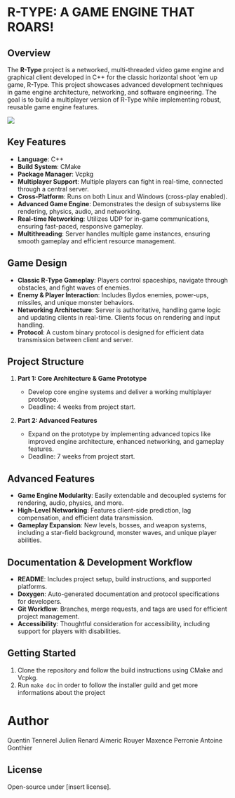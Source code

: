 # R-TYPE: A GAME ENGINE THAT ROARS!

## Overview
The **R-Type** project is a networked, multi-threaded video game engine and graphical client developed in C++ for the classic horizontal shoot 'em up game, R-Type. This project showcases advanced development techniques in game engine architecture, networking, and software engineering. The goal is to build a multiplayer version of R-Type while implementing robust, reusable game engine features.


<img src="https://i.ytimg.com/vi/0psrSHNu6wM/hq720.jpg?sqp=-oaymwE7CK4FEIIDSFryq4qpAy0IARUAAAAAGAElAADIQj0AgKJD8AEB-AH-CYAC0AWKAgwIABABGFMgXShlMA8=&rs=AOn4CLDwXkF0Zr6bRlc6WDdeW-eS3DM0gA">

## Key Features
- **Language**: C++
- **Build System**: CMake
- **Package Manager**: Vcpkg
- **Multiplayer Support**: Multiple players can fight in real-time, connected through a central server.
- **Cross-Platform**: Runs on both Linux and Windows (cross-play enabled).
- **Advanced Game Engine**: Demonstrates the design of subsystems like rendering, physics, audio, and networking.
- **Real-time Networking**: Utilizes UDP for in-game communications, ensuring fast-paced, responsive gameplay.
- **Multithreading**: Server handles multiple game instances, ensuring smooth gameplay and efficient resource management.

## Game Design
- **Classic R-Type Gameplay**: Players control spaceships, navigate through obstacles, and fight waves of enemies.
- **Enemy & Player Interaction**: Includes Bydos enemies, power-ups, missiles, and unique monster behaviors.
- **Networking Architecture**: Server is authoritative, handling game logic and updating clients in real-time. Clients focus on rendering and input handling.
- **Protocol**: A custom binary protocol is designed for efficient data transmission between client and server.

## Project Structure
1. **Part 1: Core Architecture & Game Prototype**
   - Develop core engine systems and deliver a working multiplayer prototype.
   - Deadline: 4 weeks from project start.

2. **Part 2: Advanced Features**
   - Expand on the prototype by implementing advanced topics like improved engine architecture, enhanced networking, and gameplay features.
   - Deadline: 7 weeks from project start.

## Advanced Features
- **Game Engine Modularity**: Easily extendable and decoupled systems for rendering, audio, physics, and more.
- **High-Level Networking**: Features client-side prediction, lag compensation, and efficient data transmission.
- **Gameplay Expansion**: New levels, bosses, and weapon systems, including a star-field background, monster waves, and unique player abilities.

## Documentation & Development Workflow
- **README**: Includes project setup, build instructions, and supported platforms.
- **Doxygen**: Auto-generated documentation and protocol specifications for developers.
- **Git Workflow**: Branches, merge requests, and tags are used for efficient project management.
- **Accessibility**: Thoughtful consideration for accessibility, including support for players with disabilities.

## Getting Started
1. Clone the repository and follow the build instructions using CMake and Vcpkg.
2. Run `make doc` in order to follow the installer guild and get more informations about the project

# Author
Quentin Tennerel
Julien Renard
Aimeric Rouyer
Maxence Perronie
Antoine Gonthier

## License
Open-source under [insert license].
